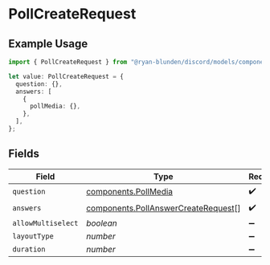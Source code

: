 # PollCreateRequest

## Example Usage

```typescript
import { PollCreateRequest } from "@ryan-blunden/discord/models/components";

let value: PollCreateRequest = {
  question: {},
  answers: [
    {
      pollMedia: {},
    },
  ],
};
```

## Fields

| Field                                                                                      | Type                                                                                       | Required                                                                                   | Description                                                                                |
| ------------------------------------------------------------------------------------------ | ------------------------------------------------------------------------------------------ | ------------------------------------------------------------------------------------------ | ------------------------------------------------------------------------------------------ |
| `question`                                                                                 | [components.PollMedia](../../models/components/pollmedia.md)                               | :heavy_check_mark:                                                                         | N/A                                                                                        |
| `answers`                                                                                  | [components.PollAnswerCreateRequest](../../models/components/pollanswercreaterequest.md)[] | :heavy_check_mark:                                                                         | N/A                                                                                        |
| `allowMultiselect`                                                                         | *boolean*                                                                                  | :heavy_minus_sign:                                                                         | N/A                                                                                        |
| `layoutType`                                                                               | *number*                                                                                   | :heavy_minus_sign:                                                                         | N/A                                                                                        |
| `duration`                                                                                 | *number*                                                                                   | :heavy_minus_sign:                                                                         | N/A                                                                                        |
